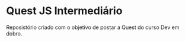 # Quest JS Intermediário
Reposistório criado com o objetivo de postar a Quest do curso Dev em dobro.
